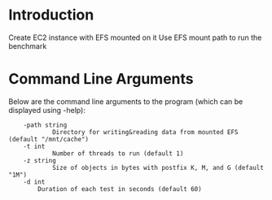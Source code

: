 # Introduction
Create EC2 instance with EFS mounted on it
Use EFS mount path to run the benchmark

# Command Line Arguments
Below are the command line arguments to the program (which can be displayed using -help):
```
    -path string
            Directory for writing&reading data from mounted EFS (default "/mnt/cache")
    -t int
            Number of threads to run (default 1)
    -z string
            Size of objects in bytes with postfix K, M, and G (default "1M")
    -d int
        Duration of each test in seconds (default 60)
```        
